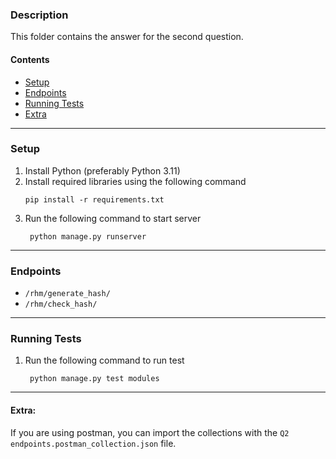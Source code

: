 ### Description

This folder contains the answer for the second question.

#### Contents
* [Setup](#setup)
* [Endpoints](#endpoints)
* [Running Tests](#running-tests)
* [Extra](#extra)
---
### Setup

1. Install Python (preferably Python 3.11)
2. Install required libraries using the following command
   ```
   pip install -r requirements.txt
   ```
3. Run the following command to start server
   ```
    python manage.py runserver
    ```

---

### Endpoints

- `/rhm/generate_hash/`
- `/rhm/check_hash/`

---

### Running Tests

1. Run the following command to run test
   ```
    python manage.py test modules
    ```

---

#### Extra:

If you are using postman, you can import the collections with the `Q2 endpoints.postman_collection.json` file.